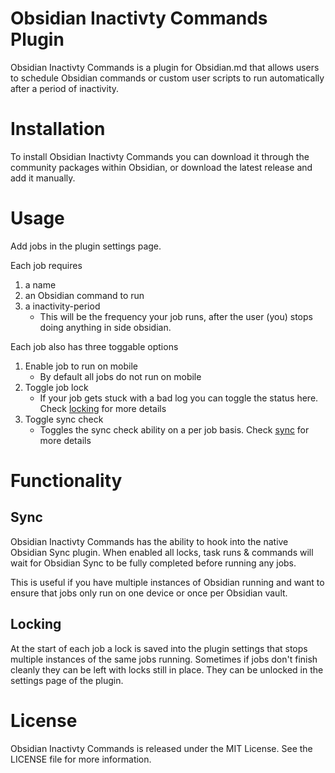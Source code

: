 # Obsidian Inactivty Commands Plugin

Obsidian Inactivty Commands is a plugin for Obsidian.md that allows users to schedule Obsidian commands or custom user scripts to run automatically after a period of inactivity.

# Installation
To install Obsidian Inactivty Commands you can download it through the community packages within Obsidian, or download the latest release and add it manually.

# Usage

Add jobs in the plugin settings page.

Each job requires

1. a name
2. an Obsidian command to run
3. a inactivity-period
   * This will be the frequency your job runs, after the user (you) stops doing anything in side obsidian.

Each job also has three toggable options

1. Enable job to run on mobile
   * By default all jobs do not run on mobile
2. Toggle job lock
   * If your job gets stuck with a bad log you can toggle the status here. Check [locking](#locking) for more details
3. Toggle sync check
   * Toggles the sync check ability on a per job basis. Check [sync](#sync) for more details

# Functionality

## Sync

Obsidian Inactivty Commands has the ability to hook into the native Obsidian Sync plugin. When enabled all locks, task runs & commands will wait for Obsidian Sync to be fully completed before running any jobs.

This is useful if you have multiple instances of Obsidian running and want to ensure that jobs only run on one device or once per Obsidian vault.

## Locking

At the start of each job a lock is saved into the plugin settings that stops multiple instances of the same jobs running. Sometimes if jobs don't finish cleanly they can be left with locks still in place. They can be unlocked in the settings page of the plugin.

# License
Obsidian Inactivty Commands is released under the MIT License. See the LICENSE file for more information.
